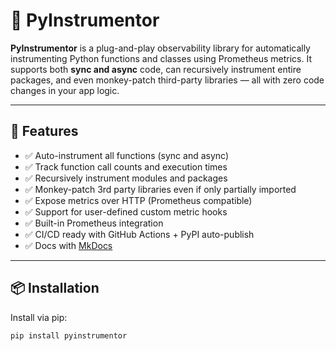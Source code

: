 # 🧪 PyInstrumentor

**PyInstrumentor** is a plug-and-play observability library for automatically instrumenting Python functions and classes using Prometheus metrics. It supports both **sync and async** code, can recursively instrument entire packages, and even monkey-patch third-party libraries — all with zero code changes in your app logic.

---

## 🚀 Features

- ✅ Auto-instrument all functions (sync and async)
- ✅ Track function call counts and execution times
- ✅ Recursively instrument modules and packages
- ✅ Monkey-patch 3rd party libraries even if only partially imported
- ✅ Expose metrics over HTTP (Prometheus compatible)
- ✅ Support for user-defined custom metric hooks
- ✅ Built-in Prometheus integration
- ✅ CI/CD ready with GitHub Actions + PyPI auto-publish
- ✅ Docs with [MkDocs](https://www.mkdocs.org/)

---

## 📦 Installation

Install via pip:

```bash
pip install pyinstrumentor
